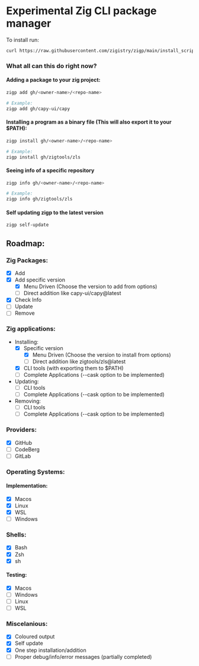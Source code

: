 # Experimental Zig CLI package manager

To install run:

```bash
curl https://raw.githubusercontent.com/zigistry/zigp/main/install_script.sh -sSf | sh
```

### What all can this do right now?

#### Adding a package to your zig project:

```bash
zigp add gh/<owner-name>/<repo-name>

# Example:
zigp add gh/capy-ui/capy
```

#### Installing a program as a binary file (This will also export it to your $PATH):

```bash
zigp install gh/<owner-name>/<repo-name>

# Example:
zigp install gh/zigtools/zls
```

#### Seeing info of a specific repository

```bash
zigp info gh/<owner-name>/<repo-name>

# Example:
zigp info gh/zigtools/zls
```
#### Self updating zigp to the latest version

```bash
zigp self-update
```

## Roadmap:

### Zig Packages:
- [x] Add
- [x] Add specific version
    - [x] Menu Driven (Choose the version to add from options)
    - [ ] Direct addition like capy-ui/capy@latest
- [x] Check Info
- [ ] Update
- [ ] Remove

### Zig applications:
- Installing:
    - [x] Specific version
        - [x] Menu Driven (Choose the version to install from options)
        - [ ] Direct addition like zigtools/zls@latest
    - [x] CLI tools (with exporting them to $PATH)
    - [ ] Complete Applications (--cask option to be implemented)
- Updating:
    - [ ] CLI tools
    - [ ] Complete Applications (--cask option to be implemented)
- Removing:
    - [ ] CLI tools
    - [ ] Complete Applications (--cask option to be implemented)

### Providers:
- [x] GitHub
- [ ] CodeBerg
- [ ] GitLab

### Operating Systems:

#### Implementation:
- [x] Macos
- [x] Linux
- [x] WSL
- [ ] Windows

### Shells:
- [x] Bash
- [x] Zsh
- [x] sh

#### Testing:
- [x] Macos
- [ ] Windows
- [ ] Linux
- [ ] WSL

### Miscelanious:

- [x] Coloured output
- [x] Self update
- [x] One step installation/addition
- [ ] Proper debug/info/error messages (partially completed)
